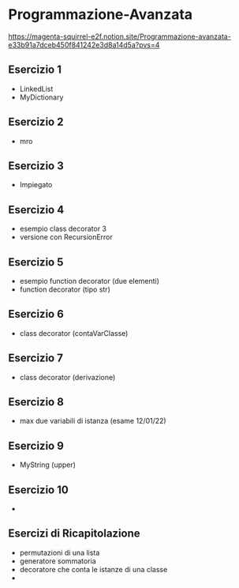 # Programmazione-Avanzata
https://magenta-squirrel-e2f.notion.site/Programmazione-avanzata-e33b91a7dceb450f841242e3d8a14d5a?pvs=4

## Esercizio 1
- LinkedList
- MyDictionary

## Esercizio 2
- mro

## Esercizio 3
- Impiegato

## Esercizio 4
- esempio class decorator 3
- versione con RecursionError

## Esercizio 5
- esempio function decorator (due elementi)
- function decorator (tipo str)

## Esercizio 6
- class decorator (contaVarClasse)

## Esercizio 7
- class decorator (derivazione)

## Esercizio 8 
- max due variabili di istanza (esame 12/01/22)

## Esercizio 9
- MyString (upper)

## Esercizio 10 
- 

## Esercizi di Ricapitolazione
- permutazioni di una lista
- generatore sommatoria
- decoratore che conta le istanze di una classe
- 
